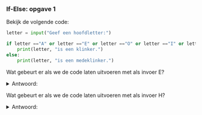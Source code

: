 ### If-Else: opgave 1

Bekijk de volgende code:

```python
letter = input("Geef een hoofdletter:")

if letter =="A" or letter =="E" or letter =="O" or letter =="I" or letter =="U":
    print(letter, "is een klinker.")
else:
    print(letter, "is een medeklinker.")

```

Wat gebeurt er als we de code laten uitvoeren met als invoer E?

<details>
  <summary>Antwoord:</summary> 
      E is een klinker.
</details>

Wat gebeurt er als we de code laten uitvoeren met als invoer H?

<details>
  <summary>Antwoord:</summary> 
      H is een medeklinker.
</details>


